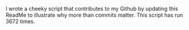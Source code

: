 I wrote a cheeky script that contributes to my Github by updating this ReadMe to illustrate why more than commits matter. This script has run 3672 times.